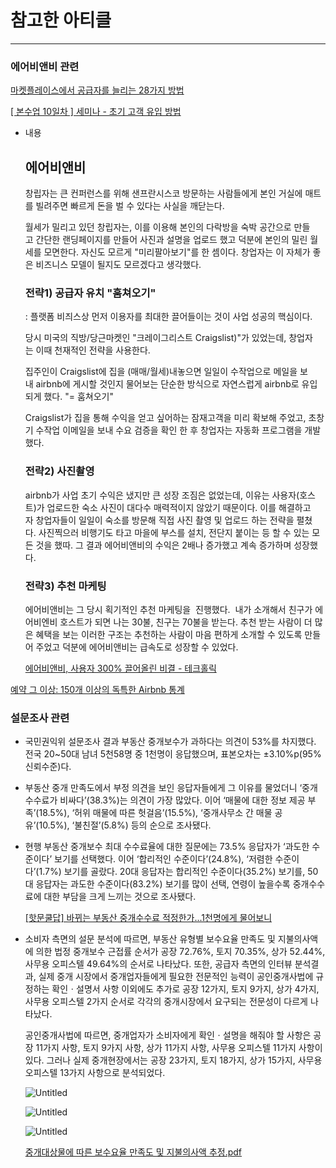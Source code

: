 # 참고한 아티클

---

### 에어비앤비 관련

[마켓플레이스에서 공급자를 늘리는 28가지 방법](https://www.grownbetter.com/article/91)

[[ 본수업 10일차 ] 세미나 - 초기 고객 유입 방법](https://namelesslibrary.tistory.com/237)

- 내용
    
    ## **에어비앤비**
    
    창립자는 큰 컨퍼런스를 위해 샌프란시스코 방문하는 사람들에게 본인 거실에 매트를 빌려주면 빠르게 돈을 벌 수 있다는 사실을 깨닫는다.
    
    월세가 밀리고 있던 창립자는, 이를 이용해 본인의 다락방을 숙박 공간으로 만들고 간단한 랜딩페이지를 만들어 사진과 설명을 업로드 했고 덕분에 본인의 밀린 월세를 모면한다. 자신도 모르게 "미리팔아보기"를 한 셈이다. 창업자는 이 자체가 좋은 비즈니스 모델이 될지도 모르겠다고 생각했다.
    
    ### **전략1) 공급자 유치 "훔쳐오기"**
    
    : 플랫폼 비즤스상 먼저 이용자를 최대한 끌어들이는 것이 사업 성공의 핵심이다.
    
    당시 미국의 직방/당근마켓인 "크레이그리스트 Craigslist)"가 있었는데, 창업자는 이때 천재적인 전략을 사용한다.
    
    집주인이 Craigslist에 집을 (매매/월세)내놓으면 일일이 수작업으로 메일을 보내 airbnb에 게시할 것인지 물어보는 단순한 방식으로 자연스럽게 airbnb로 유입되게 했다. "= 훔쳐오기"
    
    Craigslist가 집을 통해 수익을 얻고 싶어하는 잠재고객을 미리 확보해 주었고, 초창기 수작업 이메일을 보내 수요 검증을 확인 한 후 창업자는 자동화 프로그램을 개발했다.
    
    ### **전략2) 사진촬영**
    
    airbnb가 사업 초기 수익은 냈지만 큰 성장 조짐은 없었는데, 이유는 사용자(호스트)가 업로드한 숙소 사진이 대다수 매력적이지 않았기 때문이다. 이를 해결하고자 창업자들이 일일이 숙소를 방문해 직접 사진 촬영 및 업로드 하는 전략을 펼쳤다. 사진찍으러 비행기도 타고 마을에 부스를 설치, 전단지 붙이는 등 할 수 있는 모든 것을 했따. 그 결과 에어비앤비의 수익은 2배나 증가했고 계속 증가하며 성장했다.
    
    ### **전략3) 추천 마케팅**
    
    에어비앤비는 그 당시 획기적인 추천 마케팅을  진행했다.  내가 소개해서 친구가 에어비엔비 호스트가 되면 나는 30불, 친구는 70불을 받는다. 추천 받는 사람이 더 많은 혜택을 보는 이러한 구조는 추천하는 사람이 마음 편하게 소개할 수 있도록 만들어 주었고 덕분에 에어비앤비는 급속도로 성장할 수 있었다.
    
    [에어비앤비, 사용자 300% 끌어올린 비결 - 테크홀릭](http://www.techholic.co.kr/news/articleView.html?idxno=23755)
    

[예약 그 이상: 150개 이상의 독특한 Airbnb 통계](https://marketsplash.com/statistics-airbnb/#link1)

### 설문조사 관련

- 국민권익위 설문조사 결과 부동산 중개보수가 과하다는 의견이 53%를 차지했다. 전국 20~50대 남녀 5천58명 중 1천명이 응답했으며, 표본오차는 ±3.10%p(95% 신뢰수준)다.
- 부동산 중개 만족도에서 부정 의견을 보인 응답자들에게 그 이유를 물었더니 ‘중개 수수료가 비싸다’(38.3%)는 의견이 가장 많았다. 이어 ‘매물에 대한 정보 제공 부족’(18.5%), ‘허위 매물에 따른 헛걸음’(15.5%), ‘중개사무소 간 매물 공유’(10.5%), ‘불친절’(5.8%) 등의 순으로 조사됐다.
- 현행 부동산 중개보수 최대 수수료율에 대한 질문에는 73.5% 응답자가 ‘과도한 수준이다’ 보기를 선택했다. 이어 ‘합리적인 수준이다’(24.8%), ‘저렴한 수준이다’(1.7%) 보기를 골랐다.  20대 응답자는 합리적인 수준이다(35.2%) 보기를, 50대 응답자는 과도한 수준이다(83.2%) 보기를 많이 선택, 연령이 높을수록 중개수수료에 대한 부담을 크게 느끼는 것으로 조사됐다.
    
    [[핫문쿨답] 바뀌는 부동산 중개수수료 적정한가...1천명에게 물어보니](https://zdnet.co.kr/view/?no=20210903101047)
    
- 소비자 측면의 설문 분석에 따르면, 부동산 유형별 보수요율 만족도 및 지불의사액에 의한 법정 중개보수 근접률 순서가 공장 72.76%, 토지 70.35%, 상가 52.44%, 사무용 오피스텔 49.64%의 순서로 나타났다. 또한, 공급자 측면의 인터뷰 분석결과, 실제 중개 시장에서 중개업자들에게 필요한 전문적인 능력이 공인중개사법에 규정하는 확인ㆍ설명서 사항 이외에도 추가로 공장 12가지, 토지 9가지, 상가 4가지, 사무용 오피스텔 2가지 순서로 각각의 중개시장에서 요구되는 전문성이 다르게 나타났다.
    
    공인중개사법에 따르면, 중개업자가 소비자에게 확인ㆍ설명을 해줘야 할 사항은 공장 11가지 사항, 토지 9가지 사항, 상가 11가지 사항, 사무용 오피스텔 11가지 사항이 있다. 그러나 실제 중개현장에서는 공장 23가지, 토지 18가지, 상가 15가지, 사무용 오피스텔 13가지 사항으로 분석되었다.
    
    ![Untitled](Untitled%20129.png)
    
    ![Untitled](Untitled%20130.png)
    
    ![Untitled](Untitled%20131.png)
    
    [중개대상물에 따른 보수요율 만족도 및 지불의사액 추정.pdf](%25E1%2584%258C%25E1%2585%25AE%25E1%2586%25BC%25E1%2584%2580%25E1%2585%25A2%25E1%2584%2583%25E1%2585%25A2%25E1%2584%2589%25E1%2585%25A1%25E1%2586%25BC%25E1%2584%2586%25E1%2585%25AE%25E1%2586%25AF%25E1%2584%258B%25E1%2585%25A6_%25E1%2584%2584%25E1%2585%25A1%25E1%2584%2585%25E1%2585%25B3%25E1%2586%25AB_%25E1%2584%2587%25E1%2585%25A9%25E1%2584%2589%25E1%2585%25AE%25E1%2584%258B%25E1%2585%25AD%25E1%2584%258B%25E1%2585%25B2%25E1%2586%25AF_%25E1%2584%2586%25E1%2585%25A1%25E1%2586%25AB%25E1%2584%258C%25E1%2585%25A9%25E1%2586%25A8%25E1%2584%2583%25E1%2585%25A9_%25E1%2584%2586%25E1%2585%25B5%25E1%2586%25BE_%25E1%2584%258C%25E1%2585%25B5%25E1%2584%2587%25E1%2585%25AE%25E1%2586%25AF%25E1%2584%258B%25E1%2585%25B4%25E1%2584%2589%25E1%2585%25A1%25E1%2584%258B%25E1%2585%25A2%25E1%2586%25A8_%25E1%2584%258E%25E1%2585%25AE%25E1%2584%258C%25E1%2585%25A5%25E1%2586%25BC.pdf)